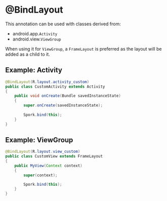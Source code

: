 # @BindLayout

This annotation can be used with classes derived from:

- android.app.`Activity`
- android.view.`ViewGroup`

When using it for `ViewGroup`, a `FrameLayout` is preferred as the layout will be added as a child to it.

## Example: Activity

```java
@BindLayout(R.layout.activity_custom)
public class CustomActivity extends Activity
{
	public void onCreate(Bundle savedInstanceState)
	{
		super.onCreate(savedInstanceState);
		
		Spork.bind(this);
	}
}
```

## Example: ViewGroup

```java
@BindLayout(R.layout.view_custom)
public class CustomView extends FrameLayout
{
	public MyView(Context context)
	{
		super(context);

		Spork.bind(this);
	}
}
```
